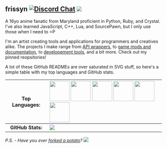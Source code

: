 ## frissyn [![Discord Chat](https://img.shields.io/badge/discord-join-7389D8?logo=discord&style=flat-square)](https://discord.gg/b3qjk4epPr) [![](https://img.shields.io/badge/buy%20me%20a%20coffee-donate-yellow.svg?style=flat-square)](https://ko-fi.com/frissyn)

A 16yo anime fanatic from Maryland proficient in Python, Ruby, and Crystal. I've also learned JavaScript, C++, Lua, and SourcePawn, but I only use those when I need to =P

I'm an artist creating tools and applications for programmers and creatives alike. The projects I make range from [API wrappers](https://github.com/frissyn/valorant.py), to [game mods and documentation](https://github.com/frissyn/celeste-saves), to [developement tools](https://github.com/frissyn/pyke), and a bit more. Check out my pinned reopsitories! 

A lot of these GitHub READMEs are over saturated in SVG stuff, so here's a simple table with my top languages and GitHub stats.

|Top Languages:|<img src="https://github.com/smokes/vscode-discord-assets/blob/master/python.png?raw=true" width="64" height="64"/> <img src="https://github.com/smokes/vscode-discord-assets/blob/master/ruby.png?raw=true" width="64" height="64"/> <img src="https://github.com/smokes/vscode-discord-assets/blob/master/crystal.png?raw=true" width="64" height="64"/> <img src="https://github.com/smokes/vscode-discord-assets/blob/master/lua.png?raw=true" width="64" height="64"/> <img src="https://github.com/smokes/vscode-discord-assets/blob/master/js.png?raw=true" width="64" height="64"/> <img src="https://github.com/smokes/vscode-discord-assets/blob/master/cpp.png?raw=true" width="64" height="64"/>|
|:-:|:--|
|**GitHub Stats:**|![](https://github-readme-stats.vercel.app/api?username=frissyn&count_private=true&theme=outrun&show_icons=true&include_all_commits=true&hide=issues)|

*P.S. - Have you ever [forked a potato](https://github.com/drtshock/Potato)?* ![](https://hit.yhype.me/github/profile?user_id=62220201)
